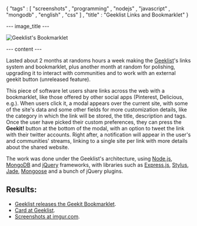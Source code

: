 { "tags" : [
    "screenshots"
  , "programming"
  , "nodejs"
  , "javascript"
  , "mongodb"
  , "english"
  , "css"
  ]
, "title" : "Geeklist Links and Bookmarklet"
}

--- image_title ---

![Geeklist's Bookmarklet](/images/posts/2012-06-04-Geeklist-Bookmarklet.jpg)

--- content ---

Lasted about 2 months at randoms hours a week making the [Geeklist](http://geekli.st/)'s
links system and bookmarklet, plus another month at random for polishing,
upgrading it to interact with communities and to work with an external
geekit button (unreleased feature).

This piece of software let users share links across the web with a bookmarklet,
like those offered by other social apps (Pinterest, Delicious, e.g.).
When users click it, a modal appears over the current site, with some of the site's
data and some other fields for more customization details,
like the category in which the link will be stored, the title,
description and tags. Once the user have picked their custom preferences,
they can press the **Geekit!** button at the bottom of the modal, with an
option to tweet the link with their twitter accounts. Right after,
a notification will appear in the user's and communities' streams,
linking to a single site per link with more details about the shared
website.

The work was done under the Geeklist's architecture, using [Node.js](http://nodejs.org/),
[MongoDB](http://mongodb.org/) and [jQuery](http://jquery.com/) frameworks,
with libraries such as [Express.js](http://expressjs.com/),
[Stylus](http://learnboost.github.com/stylus/), [Jade](https://github.com/visionmedia/jade),
[Mongoose](http://mongoosejs.com/) and a bunch of jQuery plugins.

## Results:

-   [Geeklist releases the Geekit Bookmarklet](http://blog.geekli.st/post/24454882834/geeklist-releases-the-geekit-tm-bookmarklet-for-links-and).
-   [Card at Geeklist](http://geekli.st/sadasant/i-brought-links-to-geeklist).
-   [Screenshots at imgur.com](http://imgur.com/a/Rq9wr).
